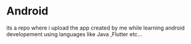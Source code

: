 # Android
 its a repo where i upload the app created by me while learning android developement using languages like Java ,Flutter etc...
